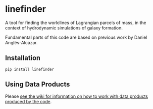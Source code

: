 # linefinder
A tool for finding the worldlines of Lagrangian parcels of mass, in the context of hydrodynamic simulations of galaxy formation.

Fundamental parts of this code are based on previous work by Daniel Anglés-Alcázar.

## Installation

`pip install linefinder`

## Using Data Products

Please [see the wiki for information on how to work with data products produced by the code](https://github.com/zhafen/linefinder/wiki).
